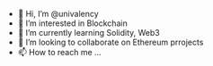 - 👋 Hi, I’m @univalency
- 👀 I’m interested in Blockchain
- 🌱 I’m currently learning Solidity, Web3
- 💞️ I’m looking to collaborate on Ethereum prrojects
- 📫 How to reach me ...

<!---
univalency/univalency is a ✨ special ✨ repository because its `README.md` (this file) appears on your GitHub profile.
You can click the Preview link to take a look at your changes.
--->
